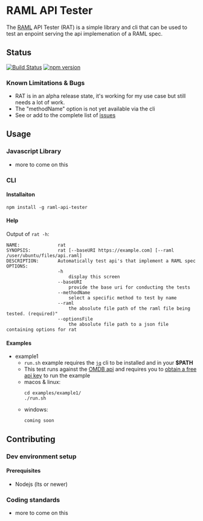 # RAML API Tester

The [RAML](https://raml.org/) API Tester (RAT) is a simple library and cli that can be used to test an enpoint serving the api implemenation of a RAML spec.

## Status

[![Build Status](https://travis-ci.org/mafischer/raml-api-tester.svg?branch=master)](https://travis-ci.org/mafischer/raml-api-tester)
[![npm version](https://badge.fury.io/js/raml-api-tester.svg)](https://badge.fury.io/js/raml-api-tester)

### Known Limitations & Bugs
- RAT is in an alpha release state, it's working for my use case but still needs a lot of work.
- The "methodName" option is not yet available via the cli
- See or add to the complete list of [issues](https://github.com/mafischer/raml-api-tester/issues)

## Usage

### Javascript Library
- more to come on this

### CLI

#### Installaiton
`npm install -g raml-api-tester`

#### Help
Output of `rat -h`:
```
NAME:              rat
SYNOPSIS:          rat [--baseURI https://example.com] [--raml /user/ubuntu/files/api.raml]
DESCRIPTION:       Automatically test api's that implement a RAML spec
OPTIONS:
                   -h
                       display this screen
                   --baseURI
                       provide the base uri for conducting the tests
                   --methodName
                       select a specific method to test by name
                   --raml
                       the absolute file path of the raml file being tested. (required)"
                   --optionsFile
                       the absolute file path to a json file containing options for rat
```

#### Examples
- example1
    * `run.sh` example requires the [`jq`](https://stedolan.github.io/jq/download/) cli to be installed and in your **$PATH**
    * This test runs against the [OMDB api](http://www.omdbapi.com/) and requires you to [obtain a free api key](http://www.omdbapi.com/apikey.aspx) to run the example
    * macos & linux:
        ```
        cd examples/example1/
        ./run.sh
        ```
    * windows:
        ```
        coming soon
        ```


## Contributing

### Dev environment setup

#### Prerequisites
- Nodejs (lts or newer)

### Coding standards
- more to come on this